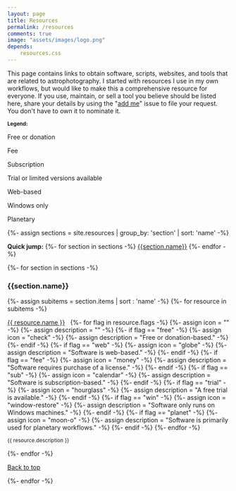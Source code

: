 ```yaml
---
layout: page
title: Resources
permalink: /resources
comments: true
image: "assets/images/logo.png"
depends:
    resources.css
---
```

<p>This page contains links to obtain software, scripts, websites, and tools that are related to astrophotography. I started with resources I use in my own workflows, but would like to make this a comprehensive resource for everyone. If you use, maintain, or sell a tool you believe should be listed here, share your details by using the "<a href="https://github.com/DeepSkyWorkflows/deepskyworkflows.github.io/issues/new/choose" target="_blank" title="Add a request">add me</a>" issue to file your request. You don't have to own it to nominate it.</p>

<div class="legend">
    <small><strong>Legend:</strong></small>
    <p><strong><i class="fa fa-check"></i></strong> Free or donation</p>
    <p><strong><i class="fa fa-money"></i></strong> Fee</p>
    <p><strong><i class="fa fa-calendar"></i></strong> Subscription</p>
    <p><strong><i class="fa fa-hourglass"></i></strong> Trial or limited versions available</p>
    <p><strong><i class="fa fa-globe"></i></strong> Web-based</p>
    <p><strong><i class="fa fa-window-restore"></i> </strong>Windows only</p>
    <p><strong><i class="fa fa-moon-o"></i></strong> Planetary</p>
</div>

{%- assign sections = site.resources | group_by: 'section' | sort: 'name' -%}
<p class="quickjump">
    <strong>Quick jump:</strong>
    {%- for section in sections -%}
    <a href="#{{section.name}}">{{section.name}}</a>
    {%- endfor -%}
</p>
<div id="resources" class="resources">
    {%- for section in sections -%}
    <div class="resource">
        <h3>{{section.name}}</h3>
        <a name="{{section.name}}"></a>
        <div class="resource-body">
        {%- assign subitems = section.items | sort : 'name' -%} 
        {%- for resource in subitems -%}
            <p>
                <a target="_blank" href="/external?t={{ resource.site }}">{{ resource.name }}</a>
                <span>&nbsp;</span>                
                {%- for flag in resource.flags -%}
                    {%- assign icon = "" -%}
                    {%- assign description = "" -%}
                    {%- if flag == "free" -%}
                        {%- assign icon = "check" -%}
                        {%- assign description = "Free or donation-based." -%}
                    {%- endif -%}
                    {%- if flag == "web" -%}
                        {%- assign icon = "globe" -%}
                        {%- assign description = "Software is web-based." -%}
                    {%- endif -%}
                    {%- if flag == "fee" -%}
                        {%- assign icon = "money" -%}
                        {%- assign description = "Software requires purchase of a license." -%}
                    {%- endif -%}
                    {%- if flag == "sub" -%}
                        {%- assign icon = "calendar" -%}
                        {%- assign description = "Software is subscription-based." -%}
                    {%- endif -%}
                    {%- if flag == "trial" -%}
                        {%- assign icon = "hourglass" -%}
                        {%- assign description = "A free trial is available." -%}
                    {%- endif -%}
                    {%- if flag == "win" -%}
                        {%- assign icon = "window-restore" -%}
                        {%- assign description = "Software only runs on Windows machines." -%}
                    {%- endif -%}
                    {%- if flag == "planet" -%}
                        {%- assign icon = "moon-o" -%}
                        {%- assign description = "Software is primarily used for planetary workflows." -%}
                    {%- endif -%}
                    <span><i class="fa fa-{{ icon }}" title="{{ description }}" alt="{{ description }}"></i></span>
                {%- endfor -%}
            </p>
            <p><small>{{ resource.description }}</small></p>
        {%- endfor -%}   
        <p><a href="#dsw-top"><i class="fa fa-arrow-up"></i> Back to top</a></p>      
        </div>
    </div>
    {%- endfor -%}
</div>